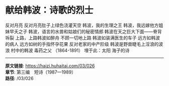 # 献给韩波：诗歌的烈士

反对月亮
反对月亮肚子上绿色浇灌天空
韩波，我的生理之王
韩波，我远嫁他方姐妹早夭之子
韩波，语言的水兽和姑娘们的秘密情郎
韩波在天之巨大下面——脊背坼裂
上路，上路韩波如醉舟
不顾一切地上路
韩波如装满医生的车子
远方如韩波的病人
远方如树的手指怀孕花果
反对老家的中产阶级
韩波是野兽睫毛上淫浪的波浪
村中的韩波
毒药之父
（1864-1891）
埋于此：太阳
海子的诗

---

**原文链接**: https://haizi.huhaitai.com/03/026  
**章节**: 第三编　短诗（1987—1989）  
**路径**: /03/026
